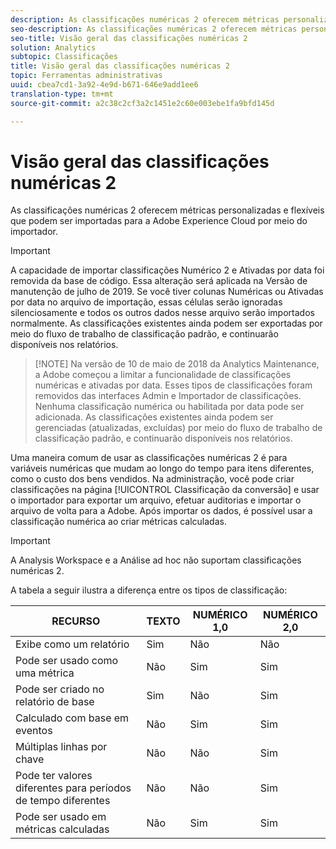 ```yaml
---
description: As classificações numéricas 2 oferecem métricas personalizadas e flexíveis que podem ser importadas para a Adobe Experience Cloud por meio do importador.
seo-description: As classificações numéricas 2 oferecem métricas personalizadas e flexíveis que podem ser importadas para a Adobe Experience Cloud por meio do importador.
seo-title: Visão geral das classificações numéricas 2
solution: Analytics
subtopic: Classificações
title: Visão geral das classificações numéricas 2
topic: Ferramentas administrativas
uuid: cbea7cd1-3a92-4e9d-b671-646e9add1ee6
translation-type: tm+mt
source-git-commit: a2c38c2cf3a2c1451e2c60e003ebe1fa9bfd145d

---
```



# Visão geral das classificações numéricas 2

As classificações numéricas 2 oferecem métricas personalizadas e flexíveis que podem ser importadas para a Adobe Experience Cloud por meio do importador.

>[!IMPORTANT]
>
>A capacidade de importar classificações Numérico 2 e Ativadas por data foi removida da base de código. Essa alteração será aplicada na Versão de manutenção de julho de 2019. Se você tiver colunas Numéricas ou Ativadas por data no arquivo de importação, essas células serão ignoradas silenciosamente e todos os outros dados nesse arquivo serão importados normalmente. As classificações existentes ainda podem ser exportadas por meio do fluxo de trabalho de classificação padrão, e continuarão disponíveis nos relatórios.

> [!NOTE] Na versão de 10 de maio de 2018 da Analytics Maintenance, a Adobe começou a limitar a funcionalidade de classificações numéricas e ativadas por data. Esses tipos de classificações foram removidos das interfaces Admin e Importador de classificações. Nenhuma classificação numérica ou habilitada por data pode ser adicionada. As classificações existentes ainda podem ser gerenciadas (atualizadas, excluídas) por meio do fluxo de trabalho de classificação padrão, e continuarão disponíveis nos relatórios.

Uma maneira comum de usar as classificações numéricas 2 é para variáveis numéricas que mudam ao longo do tempo para itens diferentes, como o custo dos bens vendidos. Na administração, você pode criar classificações na página [!UICONTROL Classificação da conversão] e usar o importador para exportar um arquivo, efetuar auditorias e importar o arquivo de volta para a Adobe. Após importar os dados, é possível usar a classificação numérica ao criar métricas calculadas.

>[!IMPORTANT]
>
>A Analysis Workspace e a Análise ad hoc não suportam classificações numéricas 2.

A tabela a seguir ilustra a diferença entre os tipos de classificação:

| RECURSO | TEXTO | NUMÉRICO 1,0 | NUMÉRICO 2,0 |
|---|---|---|---|
| Exibe como um relatório | Sim | Não | Não |
| Pode ser usado como uma métrica | Não | Sim | Sim |
| Pode ser criado no relatório de base | Sim | Não | Sim |
| Calculado com base em eventos | Não | Sim | Sim |
| Múltiplas linhas por chave | Não | Não | Sim |
| Pode ter valores diferentes para períodos de tempo diferentes | Não | Não | Sim |
| Pode ser usado em métricas calculadas | Não | Sim | Sim |

